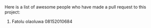 Here is a list of awesome people who have made a pull request to this project:

1. Fatolu olaoluwa 08152010684 
